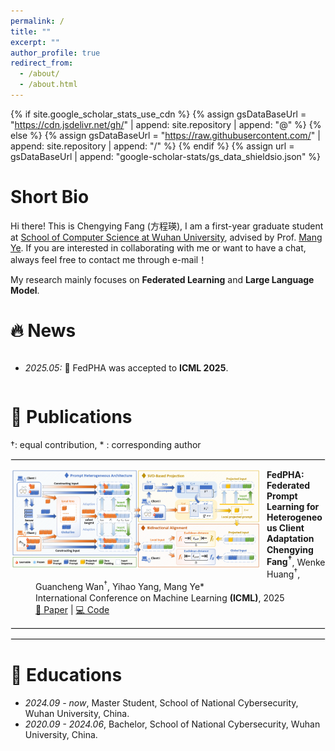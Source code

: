 ```yaml
---
permalink: /
title: ""
excerpt: ""
author_profile: true
redirect_from: 
  - /about/
  - /about.html
---
```


<style>
  dl {
    margin-top: 1px;
    margin-bottom: 5px; /* 调整这个值以获得合适的间距 */
    clear: both;
  }

  img {
    display: block;
    margin: 0px 10px 10px 0px; /* 图片居中 上右下左*/ 
    max-width: 100%; /* 限制图片最大宽度 */
  }

  hr {
    border: 1px solid #ebebeb; /* 调整分隔线的颜色和样式 */
    /* margin: 10px;  */
    clear: both; 
  }


  dl dd {
  color: #; 
  margin-top: 1px; 
  margin-bottom: 1px;
}

  dl dd strong {
  font-weight: bold;
  }


  .publication-title {
    font-weight: bold;
  }

  .submission-title {
    font-weight: bold;
  }

  .image-container {
    display: flex;
    justify-content: center;
    gap: 10px; /* 控制图片间距 */
    margin: 20px 0;
  }

  .image-container img {
    max-width: 150px; /* 控制最大宽度 */
    height: auto;
    margin: 0; /* 移除原来的 margin */
  }

  .co-first {
    color: #B02418;
  }

  .spotlight {
    color: #B02418;
  }
  
</style>

{% if site.google_scholar_stats_use_cdn %}
{% assign gsDataBaseUrl = "https://cdn.jsdelivr.net/gh/" | append: site.repository | append: "@" %}
{% else %}
{% assign gsDataBaseUrl = "https://raw.githubusercontent.com/" | append: site.repository | append: "/" %}
{% endif %}
{% assign url = gsDataBaseUrl | append: "google-scholar-stats/gs_data_shieldsio.json" %}

<span class='anchor' id='about-me'></span>


# Short Bio

Hi there! This is Chengying Fang (方程瑛), I am a first-year graduate student at [School of Computer Science at Wuhan University](https://cs.whu.edu.cn/), advised by Prof. [Mang Ye](https://scholar.google.com/citations?user=j-HxRy0AAAAJ&hl=zh-CN). If you are interested in collaborating with me or want to have a chat, always feel free to contact me through e-mail！

My research mainly focuses on **Federated Learning** and **Large Language Model**.




# 🔥 News
<div style="max-height: 200px; overflow-y: auto;">
<ul>
  <li><em>2025.05:</em> 🌟 FedPHA was accepted to <strong>ICML 2025</strong>.</li>
</ul>
</div>

# 📝 Publications 

&dagger;: equal contribution, * : corresponding author

<hr>

<dl>
  <dt><img align="left" width="400" src="../images/paper/FedPHA.jpg" alt="FedPHA"></dt>
  <dd><a class="publication-title">FedPHA: Federated Prompt Learning for Heterogeneous Client Adaptation</a></dd>
  <dd><strong>Chengying Fang<sup>&dagger;</sup></strong>, Wenke Huang<sup>&dagger;</sup>, Guancheng Wan<sup>&dagger;</sup>, Yihao Yang, Mang Ye*</dd>
  <dd>International Conference on Machine Learning  <strong>(ICML)</strong>, 2025</dd>
  <dd>
    <a href="https://openreview.net/forum?id=y7pDvbi9xz" target="_blank">📄 Paper</a> |
    <a href="https://github.com/CYFang6/FedPHA" target="_blank">💻 Code</a>
  </dd>
</dl>

<hr>
<hr>

# 📖 Educations

- *2024.09 - now*, Master Student, School of National Cybersecurity, Wuhan University, China.
- *2020.09 - 2024.06*, Bachelor, School of National Cybersecurity, Wuhan University, China.
